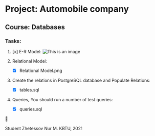 # Project: Automobile company
## Course: Databases

### Tasks:

1. [x] E-R Model:
![This is an image](https://github.com/Noorius/2year/blob/main/Database/Project%20%5BFull%5D/E-R%20Project(updated).jpg)

2. Relational Model:
	- [x] Relational Model.png

3. Create the relations in PostgreSQL database and Populate Relations:
	- [x] tables.sql

4. Queries, You should run a number of test queries: 
	- [x] queries.sql

:tada:

Student Zhetessov Nur M.
KBTU, 2021
